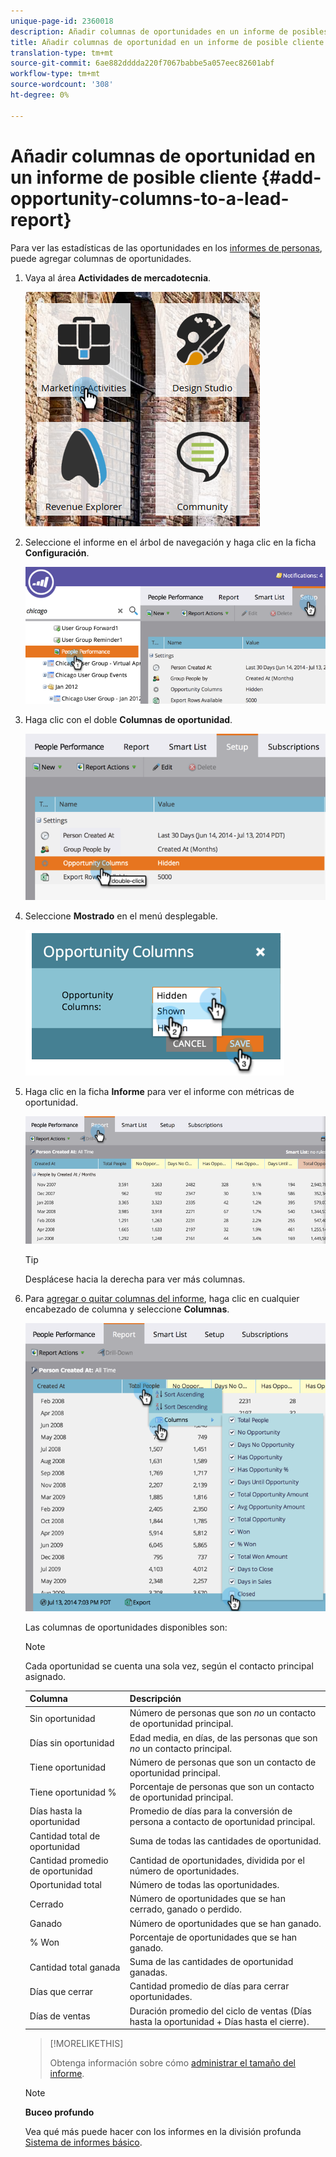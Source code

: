 ```yaml
---
unique-page-id: 2360018
description: Añadir columnas de oportunidades en un informe de posibles clientes - Documentos de marketing - Documentación del producto
title: Añadir columnas de oportunidad en un informe de posible cliente
translation-type: tm+mt
source-git-commit: 6ae882dddda220f7067babbe5a057eec82601abf
workflow-type: tm+mt
source-wordcount: '308'
ht-degree: 0%

---
```



# Añadir columnas de oportunidad en un informe de posible cliente {#add-opportunity-columns-to-a-lead-report}

Para ver las estadísticas de las oportunidades en los [informes de personas](https://docs.marketo.com/display/docs/basic+reporting), puede agregar columnas de oportunidades.

1. Vaya al área **Actividades de mercadotecnia**.

   ![](assets/ma.png)

1. Seleccione el informe en el árbol de navegación y haga clic en la ficha **Configuración**.

   ![](assets/two.png)

1. Haga clic con el doble **Columnas de oportunidad**.

   ![](assets/three.png)

1. Seleccione **Mostrado** en el menú desplegable.

   ![](assets/image2014-9-16-12-3a50-3a33.png)

1. Haga clic en la ficha **Informe** para ver el informe con métricas de oportunidad.

   ![](assets/five.png)

   >[!TIP]
   >
   >Desplácese hacia la derecha para ver más columnas.

1. Para [agregar o quitar columnas del informe](select-report-columns.md), haga clic en cualquier encabezado de columna y seleccione **Columnas**.

   ![](assets/six.png)

   Las columnas de oportunidades disponibles son:

   >[!NOTE]
   >
   >Cada oportunidad se cuenta una sola vez, según el contacto principal asignado.

   | Columna | Descripción |
   |---|---|
   | Sin oportunidad | Número de personas que son *no* un contacto de oportunidad principal. |
   | Días sin oportunidad | Edad media, en días, de las personas que son *no* un contacto principal. |
   | Tiene oportunidad | Número de personas que son un contacto de oportunidad principal. |
   | Tiene oportunidad % | Porcentaje de personas que son un contacto de oportunidad principal. |
   | Días hasta la oportunidad | Promedio de días para la conversión de persona a contacto de oportunidad principal. |
   | Cantidad total de oportunidad | Suma de todas las cantidades de oportunidad. |
   | Cantidad promedio de oportunidad | Cantidad de oportunidades, dividida por el número de oportunidades. |
   | Oportunidad total | Número de todas las oportunidades. |
   | Cerrado | Número de oportunidades que se han cerrado, ganado o perdido. |
   | Ganado | Número de oportunidades que se han ganado. |
   | % Won | Porcentaje de oportunidades que se han ganado. |
   | Cantidad total ganada | Suma de las cantidades de oportunidad ganadas. |
   | Días que cerrar | Cantidad promedio de días para cerrar oportunidades. |
   | Días de ventas | Duración promedio del ciclo de ventas (Días hasta la oportunidad + Días hasta el cierre). |

   >[!MORELIKETHIS]
   >
   >
   >
   >Obtenga información sobre cómo [administrar el tamaño del informe](configure-report-size.md).

   >[!NOTE]
   >
   >**Buceo profundo**
   >
   >
   >Vea qué más puede hacer con los informes en la división profunda [Sistema de informes básico](https://docs.marketo.com/display/docs/basic+reporting).

